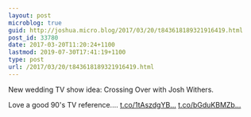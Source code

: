```yaml
---
layout: post
microblog: true
guid: http://joshua.micro.blog/2017/03/20/t843618189321916419.html
post_id: 33780
date: 2017-03-20T11:20:24+1100
lastmod: 2019-07-30T17:41:19+1100
type: post
url: /2017/03/20/t843618189321916419.html
---
```

New wedding TV show idea: Crossing Over with Josh Withers.

Love a good 90's TV reference.… [t.co/1tAszdgYB...](https://t.co/1tAszdgYBz) [t.co/bGduKBMZb...](https://t.co/bGduKBMZbS)

